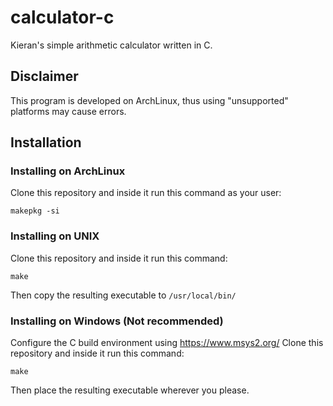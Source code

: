 # calculator-c
Kieran's simple arithmetic calculator written in C.

## Disclaimer
This program is developed on ArchLinux, thus using "unsupported" platforms may cause errors.

## Installation
### Installing on ArchLinux
Clone this repository and inside it run this command as your user:

``makepkg -si``

### Installing on UNIX
Clone this repository and inside it run this command:

``make``

Then copy the resulting executable to ``/usr/local/bin/``

### Installing on Windows (Not recommended)

Configure the C build environment using https://www.msys2.org/
Clone this repository and inside it run this command:

``make``

Then place the resulting executable wherever you please.
